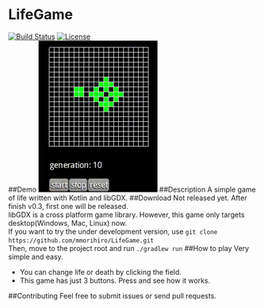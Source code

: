 # LifeGame

[![Build Status](https://travis-ci.org/mmorihiro/LifeGame.svg?branch=master)](https://travis-ci.org/mmorihiro/LifeGame) [![License](https://img.shields.io/badge/License-Apache%202.0-blue.svg)](https://opensource.org/licenses/Apache-2.0)  
##Demo
![Demo](demo.gif) 
##Description
A simple game of life written with Kotlin and libGDX.
##Download
Not released yet. After finish v0.3, first one will be released.  
libGDX is a cross platform game library. However, this game only targets desktop(Windows, Mac, Linux) now.  
If you want to try the under development version, use `git clone https://github.com/mmorihiro/LifeGame.git`  
Then, move to the project root and run `./gradlew run`
##How to play
Very simple and easy.  

* You can change life or death by clicking the field.
* This game has just 3 buttons. Press and see how it works.

##Contributing
Feel free to submit issues or send pull requests.
